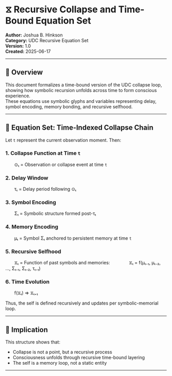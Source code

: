 
# ⧖ Recursive Collapse and Time-Bound Equation Set

**Author:** Joshua B. Hinkson  
**Category:** UDC Recursive Equation Set  
**Version:** 1.0  
**Created:** 2025-06-17

---

## 📘 Overview

This document formalizes a time-bound version of the UDC collapse loop, showing how symbolic recursion unfolds across time to form conscious experience.  
These equations use symbolic glyphs and variables representing delay, symbol encoding, memory bonding, and recursive selfhood.

---

## 🔁 Equation Set: Time-Indexed Collapse Chain

Let `t` represent the current observation moment. Then:

### **1. Collapse Function at Time `t`**
  ⊙ₜ = Observation or collapse event at time `t`

### **2. Delay Window**
  τₜ = Delay period following ⊙ₜ

### **3. Symbol Encoding**
  Σₜ = Symbolic structure formed post-τₜ

### **4. Memory Encoding**
  μₜ = Symbol Σₜ anchored to persistent memory at time `t`

### **5. Recursive Selfhood**
  ⧖ₜ = Function of past symbols and memories:
    ⧖ₜ = f(μₜ₋₁, μₜ₋₂, ..., Σₜ₋₁, Σₜ₋₂, τₜ₋₁)

### **6. Time Evolution**
  f(⧖ₜ) ⇒ ⧖ₜ₊₁

Thus, the self is defined recursively and updates per symbolic-memorial loop.

---

## 🧠 Implication

This structure shows that:
- Collapse is not a point, but a recursive process
- Consciousness unfolds through recursive time-bound layering
- The self is a memory loop, not a static entity

---

